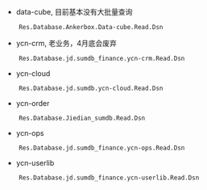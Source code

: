 * data-cube, 目前基本没有大批量查询
```
    Res.Database.Ankerbox.Data-cube.Read.Dsn
```
* ycn-crm, 老业务，4月底会废弃
```
    Res.Database.jd.sumdb_finance.ycn-crm.Read.Dsn
```
* ycn-cloud
```
    Res.Database.jd.sumdb.ycn-cloud.Read.Dsn
```
* ycn-order
```
    Res.Database.Jiedian_sumdb.Read.Dsn
```
* ycn-ops
```
    Res.Database.jd.sumdb_finance.ycn-ops.Read.Dsn
```
* ycn-userlib
```
    Res.Database.jd.sumdb_finance.ycn-userlib.Read.Dsn
```
